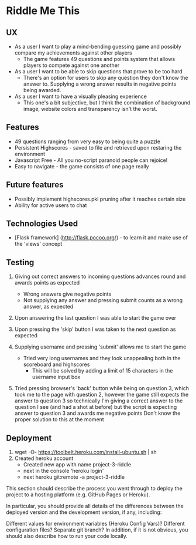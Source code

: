 # Riddle Me This

## UX

- As a user I want to play a mind-bending guessing game and possibly compare my achievements against other players
    - The game features 49 questions and points system that allows players to compete against one another
- As a user I want to be able to skip questions that prove to be too hard
    - There's an option for users to skip any question they don't know the answer to. Supplying a wrong answer results in negative points being awarded.
- As a user I want to have a visually pleasing experience
    - This one's a bit subjective, but I think the combination of background image, website colors and transparency isn't the worst.


## Features

- 49 questions ranging from very easy to being quite a puzzle
- Persistent Highscores - saved to file and retrieved upon restaring the environment
- Javascript Free - All you no-script paranoid people can rejoice!
- Easy to navigate - the game consists of one page really

## Future features

- Possibly implement highscores.pkl pruning after it reaches certain size
- Ability for active users to chat

## Technologies Used

- [Flask framework] (http://flask.pocoo.org/) - to learn it and make use of the 'views' concept

## Testing

1. Giving out correct answers to incoming questions advances round and awards points as expected
    - Wrong answers give negative points
    - Not supplying any answer and pressing submit counts as a wrong answer, as expected

2. Upon answering the last question I was able to start the game over
3. Upon pressing the 'skip' button I was taken to the next question as expected
4. Supplying username and pressing 'submit' allows me to start the game
    - Tried very long usernames and they look unappealing both in the scoreboard and highscores
        - This will be solved by adding a limit of 15 characters in the username input box
5. Tried pressing browser's 'back' button while being on question 3, which took me to the page with question 2, however the game still expects the answer to question 3
    so technically I'm giving a correct answer to the question I see (and had a shot at before) but the script is expecting answer to question 3 and awards me negative points
    Don't know the proper solution to this at the moment

## Deployment

1. wget -O- https://toolbelt.heroku.com/install-ubuntu.sh | sh
2. Created heroku account
    - Created new app with name project-3-riddle
    - next in the console 'heroku login'
    - next heroku git:remote -a project-3-riddle

This section should describe the process you went through to deploy the project to a hosting platform (e.g. GitHub Pages or Heroku).

In particular, you should provide all details of the differences between the deployed version and the development version, if any, including:

Different values for environment variables (Heroku Config Vars)?
Different configuration files?
Separate git branch?
In addition, if it is not obvious, you should also describe how to run your code locally.


















